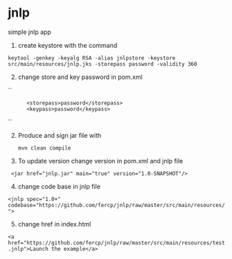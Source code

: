 # jnlp
simple jnlp app

1. create keystore with the command

  ``keytool -genkey -keyalg RSA -alias jnlpstore -keystore src/main/resources/jnlp.jks -storepass password -validity 360``
  
2. change store and key password in pom.xml

``

          <storepass>password</storepass>
          <keypass>password</keypass>
          
``
  
2. Produce and sign jar file with

   ``mvn clean compile``
   
3. To update version change version in pom.xml and jnlp file

``
    <jar href="jnlp.jar" main="true" version="1.0-SNAPSHOT"/>``
    
4. change code base in jnlp file

``
<jnlp spec="1.0+"
      codebase="https://github.com/fercp/jnlp/raw/master/src/main/resources/">    
``

5. change href in index.html

``
<a href="https://github.com/fercp/jnlp/raw/master/src/main/resources/test.jnlp">Launch the example</a>
``
      
      
    
